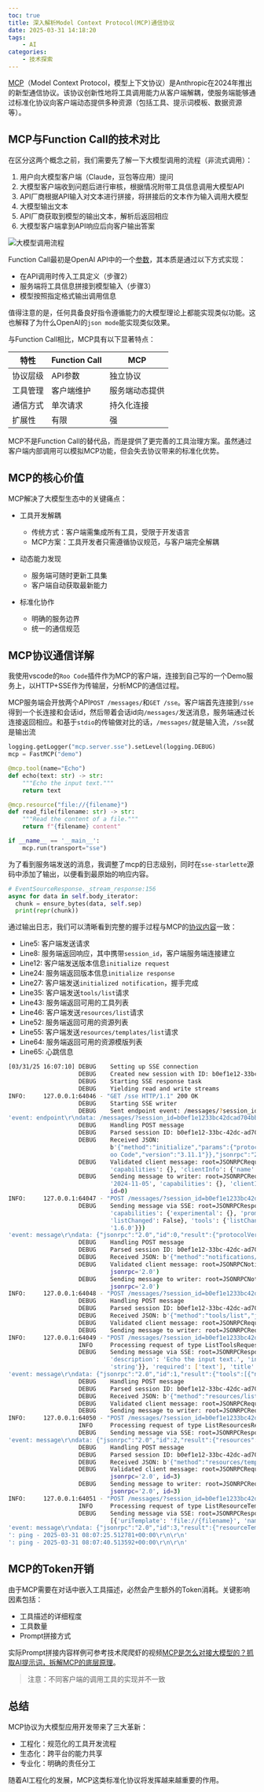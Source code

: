 ```yaml
---
toc: true
title: 深入解析Model Context Protocol(MCP)通信协议
date: 2025-03-31 14:18:20
tags:
    - AI
categories:
    - 技术探索
---
```


[MCP](https://modelcontextprotocol.io/introduction)（Model Context Protocol，模型上下文协议）是Anthropic在2024年推出的新型通信协议。该协议创新性地将工具调用能力从客户端解耦，使服务端能够通过标准化协议向客户端动态提供多种资源（包括工具、提示词模板、数据资源等）。

## MCP与Function Call的技术对比

在区分这两个概念之前，我们需要先了解一下大模型调用的流程（非流式调用）：

1. 用户向大模型客户端（Claude，豆包等应用）提问
2. 大模型客户端收到问题后进行审核，根据情况附带工具信息调用大模型API
3. API厂商根据API输入对文本进行拼接，将拼接后的文本作为输入调用大模型
4. 大模型输出文本
5. API厂商获取到模型的输出文本，解析后返回相应
6. 大模型客户端拿到API响应后向客户输出答案

![大模型调用流程](./大模型调用流程.png)

Function Call最初是OpenAI API中的一个[参数](https://platform.openai.com/docs/api-reference/chat/create#chat-create-tools)，其本质是通过以下方式实现：

- 在API调用时传入工具定义（步骤2）
- 服务端将工具信息拼接到模型输入（步骤3）
- 模型按照指定格式输出调用信息

值得注意的是，任何具备良好指令遵循能力的大模型理论上都能实现类似功能。这也解释了为什么OpenAI的`json mode`能实现类似效果。

与Function Call相比，MCP具有以下显著特点：

| 特性        | Function Call | MCP          |
|------------|--------------|--------------|
| 协议层级    | API参数       | 独立协议      |
| 工具管理    | 客户端维护     | 服务端动态提供 |
| 通信方式    | 单次请求      | 持久化连接    |
| 扩展性      | 有限         | 强           |

MCP不是Function Call的替代品，而是提供了更完善的工具治理方案。虽然通过客户端内部调用可以模拟MCP功能，但会失去协议带来的标准化优势。

## MCP的核心价值

MCP解决了大模型生态中的关键痛点：

- 工具开发解耦

  - 传统方式：客户端需集成所有工具，受限于开发语言
  - MCP方案：工具开发者只需遵循协议规范，与客户端完全解耦

- 动态能力发现

  - 服务端可随时更新工具集
  - 客户端自动获取最新能力

- 标准化协作

  - 明确的服务边界
  - 统一的通信规范

## MCP协议通信详解

我使用vscode的`Roo Code`插件作为MCP的客户端，连接到自己写的一个Demo服务上，以HTTP+SSE作为传输层，分析MCP的通信过程。

MCP服务端会开放两个API`POST /messages/`和`GET /sse`。客户端首先连接到`/sse`得到一个长连接和会话id，然后带着会话id向`/messages/`发送消息，服务端通过长连接返回相应。和基于`stdio`的传输做对比的话，`/messages/`就是输入流，`/sse`就是输出流

```python mcp_demo.py
logging.getLogger("mcp.server.sse").setLevel(logging.DEBUG)
mcp = FastMCP("demo")

@mcp.tool(name="Echo")
def echo(text: str) -> str:
    """Echo the input text."""
    return text

@mcp.resource("file://{filename}")
def read_file(filename: str) -> str:
    """Read the content of a file."""
    return f"{filename} content"

if __name__ == '__main__':
    mcp.run(transport="sse")
```

为了看到服务端发送的消息，我调整了mcp的日志级别，同时在`sse-starlette`源码中添加了输出，以便看到最原始的响应内容。

```python sse_starlette/sse.py
# EventSourceResponse._stream_response:156
async for data in self.body_iterator:
  chunk = ensure_bytes(data, self.sep)
  print(repr(chunk))
```

通过输出日志，我们可以清晰看到完整的握手过程与MCP的[协议内容](https://modelcontextprotocol.io/docs/concepts/architecture#connection-lifecycle)一致：

- Line5:  客户端发送请求
- Line8:  服务端返回响应，其中携带`session_id`，客户端服务端连接建立
- Line12: 客户端发送版本信息`initialize request`
- Line24: 服务端返回版本信息`initialize response`
- Line27: 客户端发送`initialized notification`，握手完成
- Line35: 客户端发送`tools/list`请求
- Line43: 服务端返回可用的工具列表
- Line46: 客户端发送`resources/list`请求
- Line52: 服务端返回可用的资源列表
- Line55: 客户端发送`resources/templates/list`请求
- Line64: 服务端返回可用的资源模版列表
- Line65: 心跳信息

```bash
[03/31/25 16:07:10] DEBUG    Setting up SSE connection                                                                                    sse.py:87
                    DEBUG    Created new session with ID: b0ef1e12-33bc-42dc-ad70-4bbb53e8940e                                           sse.py:100
                    DEBUG    Starting SSE response task                                                                                  sse.py:127
                    DEBUG    Yielding read and write streams                                                                             sse.py:130
INFO:     127.0.0.1:64046 - "GET /sse HTTP/1.1" 200 OK
                    DEBUG    Starting SSE writer                                                                                         sse.py:107
                    DEBUG    Sent endpoint event: /messages/?session_id=b0ef1e1233bc42dcad704bbb53e8940e                                 sse.py:110
'event: endpoint\r\ndata: /messages/?session_id=b0ef1e1233bc42dcad704bbb53e8940e\r\n\r\n'
                    DEBUG    Handling POST message                                                                                       sse.py:136
                    DEBUG    Parsed session ID: b0ef1e12-33bc-42dc-ad70-4bbb53e8940e                                                     sse.py:147
                    DEBUG    Received JSON:                                                                                              sse.py:160
                             b'{"method":"initialize","params":{"protocolVersion":"2024-11-05","capabilities":{},"clientInfo":{"name":"R           
                             oo Code","version":"3.11.1"}},"jsonrpc":"2.0","id":0}'                                                                
                    DEBUG    Validated client message: root=JSONRPCRequest(method='initialize', params={'protocolVersion': '2024-11-05', sse.py:164
                             'capabilities': {}, 'clientInfo': {'name': 'Roo Code', 'version': '3.11.1'}}, jsonrpc='2.0', id=0)                    
                    DEBUG    Sending message to writer: root=JSONRPCRequest(method='initialize', params={'protocolVersion':              sse.py:172
                             '2024-11-05', 'capabilities': {}, 'clientInfo': {'name': 'Roo Code', 'version': '3.11.1'}}, jsonrpc='2.0',            
                             id=0)                                                                                                                 
INFO:     127.0.0.1:64047 - "POST /messages/?session_id=b0ef1e1233bc42dcad704bbb53e8940e HTTP/1.1" 202 Accepted
                    DEBUG    Sending message via SSE: root=JSONRPCResponse(jsonrpc='2.0', id=0, result={'protocolVersion': '2024-11-05', sse.py:113
                             'capabilities': {'experimental': {}, 'prompts': {'listChanged': False}, 'resources': {'subscribe': False,             
                             'listChanged': False}, 'tools': {'listChanged': False}}, 'serverInfo': {'name': 'demo', 'version':                    
                             '1.6.0'}})                                                                                                            
'event: message\r\ndata: {"jsonrpc":"2.0","id":0,"result":{"protocolVersion":"2024-11-05","capabilities":{"experimental":{},"prompts":{"listChanged":false},"resources":{"subscribe":false,"listChanged":false},"tools":{"listChanged":false}},"serverInfo":{"name":"demo","version":"1.6.0"}}}\r\n\r\n'
                    DEBUG    Handling POST message                                                                                       sse.py:136
                    DEBUG    Parsed session ID: b0ef1e12-33bc-42dc-ad70-4bbb53e8940e                                                     sse.py:147
                    DEBUG    Received JSON: b'{"method":"notifications/initialized","jsonrpc":"2.0"}'                                    sse.py:160
                    DEBUG    Validated client message: root=JSONRPCNotification(method='notifications/initialized', params=None,         sse.py:164
                             jsonrpc='2.0')                                                                                                        
                    DEBUG    Sending message to writer: root=JSONRPCNotification(method='notifications/initialized', params=None,        sse.py:172
                             jsonrpc='2.0')                                                                                                        
INFO:     127.0.0.1:64048 - "POST /messages/?session_id=b0ef1e1233bc42dcad704bbb53e8940e HTTP/1.1" 202 Accepted
                    DEBUG    Handling POST message                                                                                       sse.py:136
                    DEBUG    Parsed session ID: b0ef1e12-33bc-42dc-ad70-4bbb53e8940e                                                     sse.py:147
                    DEBUG    Received JSON: b'{"method":"tools/list","jsonrpc":"2.0","id":1}'                                            sse.py:160
                    DEBUG    Validated client message: root=JSONRPCRequest(method='tools/list', params=None, jsonrpc='2.0', id=1)        sse.py:164
                    DEBUG    Sending message to writer: root=JSONRPCRequest(method='tools/list', params=None, jsonrpc='2.0', id=1)       sse.py:172
INFO:     127.0.0.1:64049 - "POST /messages/?session_id=b0ef1e1233bc42dcad704bbb53e8940e HTTP/1.1" 202 Accepted
                    INFO     Processing request of type ListToolsRequest                                                              server.py:534
                    DEBUG    Sending message via SSE: root=JSONRPCResponse(jsonrpc='2.0', id=1, result={'tools': [{'name': 'Echo',       sse.py:113
                             'description': 'Echo the input text.', 'inputSchema': {'properties': {'text': {'title': 'Text', 'type':               
                             'string'}}, 'required': ['text'], 'title': 'echoArguments', 'type': 'object'}}]})                                     
'event: message\r\ndata: {"jsonrpc":"2.0","id":1,"result":{"tools":[{"name":"Echo","description":"Echo the input text.","inputSchema":{"properties":{"text":{"title":"Text","type":"string"}},"required":["text"],"title":"echoArguments","type":"object"}}]}}\r\n\r\n'
                    DEBUG    Handling POST message                                                                                       sse.py:136
                    DEBUG    Parsed session ID: b0ef1e12-33bc-42dc-ad70-4bbb53e8940e                                                     sse.py:147
                    DEBUG    Received JSON: b'{"method":"resources/list","jsonrpc":"2.0","id":2}'                                        sse.py:160
                    DEBUG    Validated client message: root=JSONRPCRequest(method='resources/list', params=None, jsonrpc='2.0', id=2)    sse.py:164
                    DEBUG    Sending message to writer: root=JSONRPCRequest(method='resources/list', params=None, jsonrpc='2.0', id=2)   sse.py:172
INFO:     127.0.0.1:64050 - "POST /messages/?session_id=b0ef1e1233bc42dcad704bbb53e8940e HTTP/1.1" 202 Accepted
                    INFO     Processing request of type ListResourcesRequest                                                          server.py:534
                    DEBUG    Sending message via SSE: root=JSONRPCResponse(jsonrpc='2.0', id=2, result={'resources': []})                sse.py:113
'event: message\r\ndata: {"jsonrpc":"2.0","id":2,"result":{"resources":[]}}\r\n\r\n'
                    DEBUG    Handling POST message                                                                                       sse.py:136
                    DEBUG    Parsed session ID: b0ef1e12-33bc-42dc-ad70-4bbb53e8940e                                                     sse.py:147
                    DEBUG    Received JSON: b'{"method":"resources/templates/list","jsonrpc":"2.0","id":3}'                              sse.py:160
                    DEBUG    Validated client message: root=JSONRPCRequest(method='resources/templates/list', params=None,               sse.py:164
                             jsonrpc='2.0', id=3)                                                                                                  
                    DEBUG    Sending message to writer: root=JSONRPCRequest(method='resources/templates/list', params=None,              sse.py:172
                             jsonrpc='2.0', id=3)                                                                                                  
INFO:     127.0.0.1:64051 - "POST /messages/?session_id=b0ef1e1233bc42dcad704bbb53e8940e HTTP/1.1" 202 Accepted
                    INFO     Processing request of type ListResourceTemplatesRequest                                                  server.py:534
                    DEBUG    Sending message via SSE: root=JSONRPCResponse(jsonrpc='2.0', id=3, result={'resourceTemplates':             sse.py:113
                             [{'uriTemplate': 'file://{filename}', 'name': 'read_file', 'description': 'Read the content of a file.'}]})           
'event: message\r\ndata: {"jsonrpc":"2.0","id":3,"result":{"resourceTemplates":[{"uriTemplate":"file://{filename}","name":"read_file","description":"Read the content of a file."}]}}\r\n\r\n'
': ping - 2025-03-31 08:07:25.512781+00:00\r\n\r\n'
': ping - 2025-03-31 08:07:40.513592+00:00\r\n\r\n'
```

## MCP的Token开销

由于MCP需要在对话中嵌入工具描述，必然会产生额外的Token消耗。关键影响因素包括：

- 工具描述的详细程度
- 工具数量
- Prompt拼接方式

实际Prompt拼接内容样例可参考技术爬爬虾的视频[MCP是怎么对接大模型的？抓取AI提示词，拆解MCP的底层原理](https://b23.tv/1Eafy8V)。

> 注意：不同客户端的调用工具的实现并不一致

## 总结

MCP协议为大模型应用开发带来了三大革新：

- 工程化：规范化的工具开发流程
- 生态化：跨平台的能力共享
- 专业化：明确的责任分工

随着AI工程化的发展，MCP这类标准化协议将发挥越来越重要的作用。
